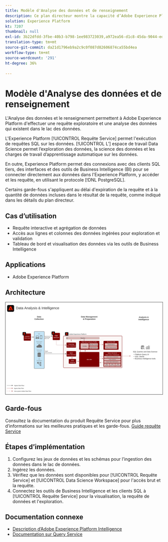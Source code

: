 ```yaml
---
title: Modèle d'Analyse des données et de renseignement
description: Ce plan directeur montre la capacité d’Adobe Experience Platform à effectuer des requêtes exploratoires et une analyse des données existant dans un lac de données.
solution: Experience Platform
kt: 7207
thumbnail: null
exl-id: 3b22dfdd-3fbe-40b3-b798-1ee983723039,a972ea56-d1c8-45da-9044-ed31222a2441
translation-type: tm+mt
source-git-commit: da21d1796eb9a2c9c0f087d82606874ca55bd4ea
workflow-type: tm+mt
source-wordcount: '291'
ht-degree: 36%

---
```


# Modèle d&#39;Analyse des données et de renseignement

L&#39;Analyse des données et le renseignement permettent à Adobe Experience Platform d&#39;effectuer une requête exploratoire et une analyse des données qui existent dans le lac des données.

L&#39;Experience Platform [!UICONTROL Requête Service] permet l&#39;exécution de requêtes SQL sur les données. [!UICONTROL L’] espace de travail Data Science permet l’exploration des données, la science des données et les charges de travail d’apprentissage automatique sur les données.

En outre, Experience Platform permet des connexions avec des clients SQL tiers, des interfaces et des outils de Business Intelligence (BI) pour se connecter directement aux données dans l&#39;Experience Platform, y accéder et les requête, en utilisant le protocole [!DNL PostgreSQL].

Certains garde-fous s&#39;appliquent au délai d&#39;expiration de la requête et à la quantité de données incluses dans le résultat de la requête, comme indiqué dans les détails du plan directeur.

## Cas d’utilisation

* Requête interactive et agrégation de données
* Accès aux lignes et colonnes des données ingérées pour exploration et validation
* Tableau de bord et visualisation des données via les outils de Business Intelligence

## Applications

* Adobe Experience Platform

## Architecture

<img src="assets/data_exploration.svg" alt="Architecture de référence pour le plan directeur de l’exploration des données d’entreprise et la création de rapports" style="border:1px solid #4a4a4a" />

## Garde-fous

Consultez la documentation du produit Requête Service pour plus d’informations sur les meilleures pratiques et les garde-fous.
[Guide requête Service](https://experienceleague.adobe.com/docs/experience-platform/query/best-practices/writing-queries.html?lang=en#best-practices)

## Étapes d’implémentation

1. Configurez les jeux de données et les schémas pour l’ingestion des données dans le lac de données.
1. Ingérez les données.
1. Vérifiez que les données sont disponibles pour [!UICONTROL Requête Service] et [!UICONTROL Data Science Workspace] pour l&#39;accès brut et la requête.
1. Connectez les outils de Business Intelligence et les clients SQL à [!UICONTROL Requête Service] pour la visualisation, la requête de données et l&#39;exploration.

## Documentation connexe

* [Description d’Adobe Experience Platform Intelligence](https://helpx.adobe.com/fr/legal/product-descriptions/adobe-experience-platform-intelligence---product-description.html)
* [Documentation sur Query Service](https://experienceleague.adobe.com/docs/experience-platform/query/home.html?lang=fr)
